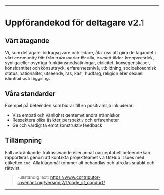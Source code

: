 -----
# Uppförandekod för deltagare v2.1

## Vårt åtagande
Vi, som deltagare, bidragsgivare och ledare, åtar oss att göra deltagandet i vårt community fritt från trakasserier för alla, oavsett ålder, kroppsstorlek, synliga eller osynliga funktionsnedsättningar, etnicitet, könsegenskaper, könsidentitet och könsuttryck, erfarenhetsnivå, utbildning, socioekonomisk status, nationalitet, utseende, ras, kast, hudfärg, religion eller sexuell identitet och läggning.

## Våra standarder
Exempel på beteenden som bidrar till en positiv miljö inkluderar:
- Visa empati och vänlighet gentemot andra människor
- Respektera olika åsikter, perspektiv och erfarenheter
- Ge och värdigt ta emot konstruktiv feedback

## Tillämpning
Fall av kränkande, trakasserande eller annat oacceptabelt beteende kan rapporteras genom att kontakta projektteamet via GitHub Issues med etiketten `coc`. Alla klagomål kommer att behandlas och utredas snabbt och rättvist.

> Fullständig text: https://www.contributor-covenant.org/version/2/1/code_of_conduct/
-----